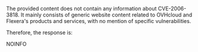 The provided content does not contain any information about CVE-2006-3818. It mainly consists of generic website content related to OVHcloud and Flexera's products and services, with no mention of specific vulnerabilities.

Therefore, the response is:

NOINFO